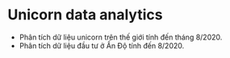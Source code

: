 # Unicorn data analytics

- Phân tích dữ liệu unicorn trên thế giới tính đến tháng 8/2020.
- Phân tích dữ liệu đầu tư ở Ấn Độ tính đến 8/2020.

